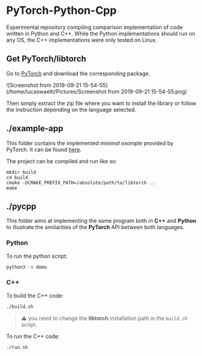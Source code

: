 # PyTorch-Python-Cpp
Experimental repository compiling comparison implementation of code written in Python and C++.
While the Python implementations should run on any OS, the C++ implementations were only tested on Linux. 

## Get PyTorch/libtorch
Go to [PyTorch](https://pytorch.org/) and download the corresponding package. 

![Screenshot from 2019-09-21 15-54-55](/home/lucaswaelti/Pictures/Screenshot from 2019-09-21 15-54-55.png)

Then simply extract the zip file where you want to install the library or follow the instruction depending on the language selected. 

## ./example-app
This folder contains the implemented *minimal example* provided by PyTorch. It can be found [here](https://pytorch.org/cppdocs/installing.html). 

The project can be compiled and run like so: 
```
mkdir build
cd build
cmake -DCMAKE_PREFIX_PATH=/absolute/path/to/libtorch ..
make
```

## ./pycpp

This folder aims at implementing the same program both in **C++** and **Python** to illustrate the similarities of the **PyTorch** API between both languages. 

### Python 

To run the python script: 

```bash
python3 -m demo
```

### C++ 

To build the C++ code: 

```bash
./build.sh
```

> :warning: you need to change the **libtorch** installation path in the `build.sh` script. 

To run the C++ code: 

```bash
./run.sh
```

